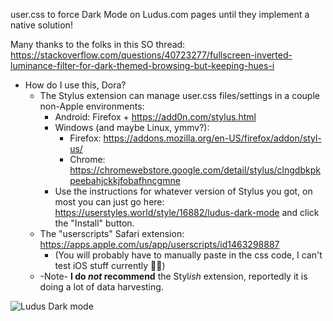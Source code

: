 user.css to force Dark Mode on Ludus.com pages until they implement a native solution!

Many thanks to the folks in this SO thread: https://stackoverflow.com/questions/40723277/fullscreen-inverted-luminance-filter-for-dark-themed-browsing-but-keeping-hues-i

* How do I use this, Dora?
  - The Stylus extension can manage user.css files/settings in a couple non-Apple environments:
    - Android: Firefox + https://add0n.com/stylus.html
    - Windows (and maybe Linux, ymmv?):
      - Firefox: https://addons.mozilla.org/en-US/firefox/addon/styl-us/
      - Chrome: https://chromewebstore.google.com/detail/stylus/clngdbkpkpeebahjckkjfobafhncgmne
    - Use the instructions for whatever version of Stylus you got, on most you can just go here: https://userstyles.world/style/16882/ludus-dark-mode and click the "Install" button.
  - The "userscripts" Safari extension: https://apps.apple.com/us/app/userscripts/id1463298887
    - (You will probably have to manually paste in the css code, I can't test iOS stuff currently 🤷‍♀️)
  - -Note- **I do _not_ recommend** the Styl*ish* extension, reportedly it is doing a lot of data harvesting.

![Ludus Dark mode](https://github.com/DoraTrix/Ludus-Dark-css/assets/58751796/c6119e2e-4013-404e-b648-0a8ce4f4f739)
